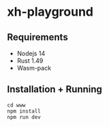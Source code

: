 # xh-playground

## Requirements
- Nodejs 14
- Rust 1.49
- Wasm-pack

## Installation + Running
```
cd www
npm install
npm run dev
```
